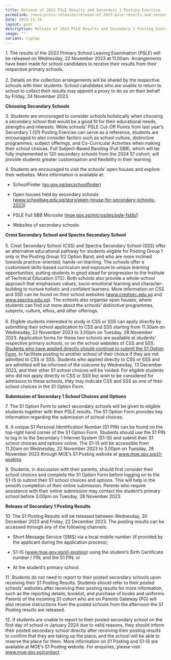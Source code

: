 ```yaml
---
title: Release of 2023 PSLE Results and Secondary 1 Posting Exercise
permalink: /news/press-releases/release-of-2023-psle-results-and-secondary-1-posting-exercise/
date: 2023-11-15
layout: post
description: Release of 2023 PSLE Results and Secondary 1 Posting Exercise
image: ""
variant: tiptap
---
```

<p>1. The results of the 2023 Primary School Leaving Examination (PSLE) will
be released on Wednesday, 22 November 2023 at 11.00am. Arrangements have
been made for school candidates to receive their results from their respective
primary schools.
<br>
<br>2. Details on the collection arrangements will be shared by the respective
schools with their students. School candidates who are unable to return
to school to collect their results may appoint a proxy to do so on their
behalf by Friday, 24 November 2023.&nbsp;</p>
<p><strong>Choosing Secondary Schools</strong>
</p>
<p>3. Students are encouraged to consider schools holistically when choosing
a secondary school that would be a good fit for their educational needs,
strengths and interests. While schools’ PSLE Cut-Off Points from last year’s
Secondary 1 (S1) Posting Exercise can serve as a reference, students are
encouraged to also consider factors such as school culture, distinctive
programmes, subject offerings, and Co-Curricular Activities when making
their school choices. Full Subject-Based Banding (Full SBB), which will
be fully implemented in 120 secondary schools from the 2024 S1 cohort,
will provide students greater customisation and flexibility in their learning.</p>
<p>4. Students are encouraged to visit the schools’ open houses and explore
their websites. More information is available at:</p>
<ul data-tight="true" class="tight">
<li>
<p>SchoolFinder (<a href="http://go.gov.sg/secschoolfinder" rel="noopener noreferrer nofollow" target="_blank">go.gov.sg/secschoolfinder</a>)</p>
</li>
<li>
<p>Open houses held by secondary schools (<a href="http://www.schoolbag.edu.sg/story/open-house-for-secondary-schools-2023" rel="noopener noreferrer nofollow" target="_blank">www.schoolbag.edu.sg/story/open-house-for-secondary-schools-2023</a>)</p>
</li>
<li>
<p>PSLE Full SBB Microsite (<a href="http://moe.gov.sg/microsites/psle-fsbb/" rel="noopener noreferrer nofollow" target="_blank">moe.gov.sg/microsites/psle-fsbb/</a>)</p>
</li>
<li>
<p>Websites of secondary schools</p>
</li>
</ul>
<p><strong>Crest Secondary School and Spectra Secondary School </strong>
<br>
<br>5. Crest Secondary School (CSS) and Spectra Secondary School (SSS) offer
an alternative educational pathway for students eligible for Posting Group
1 only or the Posting Group 1/2 Option Band, and who are more inclined
towards practice-oriented, hands-on learning. The schools offer a customised
skills-based curriculum and exposure to unique learning opportunities,
putting students in good stead for progression to the Institute of Technical
Education (ITE). Both schools also provide a whole-school approach that
emphasises values, socio-emotional learning and character-building to nurture
holistic and confident learners. More information on CSS and SSS can be
found on their school websites (<a href="http://www.crestsec.edu.sg/" rel="noopener noreferrer nofollow" target="_blank">www.crestsec.edu.sg</a> and <a href="http://www.spectra.edu.sg/" rel="noopener noreferrer nofollow" target="_blank">www.spectra.edu.sg</a>).
The schools also organise open houses, where students can find out more
about the schools’ distinctive programmes, subjects, culture, ethos, and
other offerings.
<br>
<br>6. Eligible students interested to study in CSS or SSS can apply directly
by submitting their school application to CSS and SSS starting from 11.30am
on Wednesday, 22 November 2023 to 3.00pm on Tuesday, 28 November 2023.
Application forms for these two schools are available at students’ respective
primary schools, or on the school websites of CSS and SSS. <u>Students who have applied directly should continue to submit the S1 Option Form</u>,
to facilitate posting to another school of their choice if they are not
admitted to CSS or SSS. Students who applied directly to CSS or SSS and
are admitted will be informed of the outcome by Wednesday, 13 December
2023, and their other S1 school choices will be voided. For eligible students
who did not apply directly to CSS or SSS but wish to be considered for
admission to these schools, they may indicate CSS and SSS as one of their
school choices in the S1 Option Form.</p>
<p><strong>Submission of Secondary 1 School Choices and Options</strong>
</p>
<p>7. The S1 Option Form to select secondary schools will be given to eligible
students together with their PSLE results. The S1 Option Form provides
key information regarding the submission of school choices.
<br>
</p>
<p>8. A unique S1 Personal Identification Number (S1 PIN) can be found on
the top-right hand corner of the S1 Option Form. Students should use the
S1 PIN to log in to the Secondary 1 Internet System (S1-IS) and submit
their S1 school choices and options online. The S1-IS will be accessible
from 11.30am on Wednesday, 22 November 2023 to 3.00pm on Tuesday, 28 November
2023 through MOE’s S1 Posting website at <a href="http://www.moe.gov.sg/s1-posting" rel="noopener noreferrer nofollow" target="_blank">www.moe.gov.sg/s1-posting</a>.</p>
<p>9. Students, in discussion with their parents, should first consider their
school choices and complete the S1 Option Form before logging on to the
S1-IS to submit their S1 school choices and options. This will help in
the smooth completion of their online submission. Parents who require assistance
with their online submission may contact the student’s primary school before
3.00pm on Tuesday, 28 November 2023.</p>
<p><strong>Release of Secondary 1 Posting Results</strong>
</p>
<p>10. The S1 Posting Results will be released between Wednesday, 20 December
2023 and Friday, 22 December 2023. The posting results can be accessed
through any of the following channels:</p>
<ul data-tight="true" class="tight">
<li>
<p>Short Message Service (SMS) via a local mobile number (if provided by
the applicant during the application process);</p>
</li>
<li>
<p>S1-IS (<a href="http://www.moe.gov.sg/s1-posting" rel="noopener noreferrer nofollow" target="_blank">www.moe.gov.sg/s1-posting</a>)
using the student’s Birth Certificate number / FIN, and the S1 PIN; or</p>
</li>
<li>
<p>At the student’s primary school.</p>
</li>
</ul>
<p>11. Students do not need to report to their posted secondary schools upon
receiving their S1 Posting Results. Students should refer to their posted
schools’ websites after receiving their posting results for more information,
such as the reporting details, booklist, and purchase of books and uniforms.
Parents of the incoming S1 cohort who are on Parents Gateway (PG) will
also receive instructions from the posted schools from the afternoon the
S1 Posting results are released.</p>
<p>12. If students are unable to report to their posted secondary school
on the first day of school in January 2024 due to valid reasons, they should
inform their posted secondary school directly after receiving their posting
results to confirm that they are taking up the place, and the school will
be able to reserve the place for them. More information on S1 Posting and
S1-IS are available at MOE’s&nbsp;S1 Posting website. For enquiries, please
visit <a href="http://www.moe.gov.sg/contact" rel="noopener noreferrer nofollow" target="_blank">www.moe.gov.sg/contact</a>.</p>